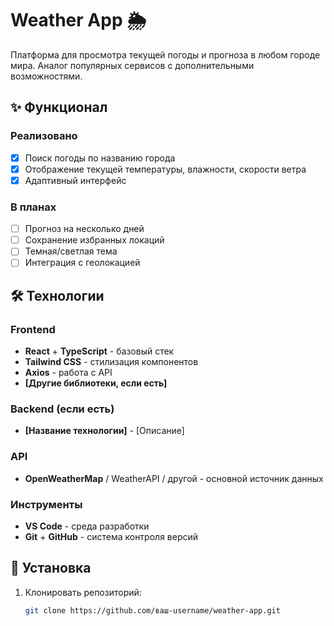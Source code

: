 # Weather App 🌦️

Платформа для просмотра текущей погоды и прогноза в любом городе мира. Аналог популярных сервисов с дополнительными возможностями.

## ✨ Функционал

### Реализовано
- [x] Поиск погоды по названию города
- [x] Отображение текущей температуры, влажности, скорости ветра
- [x] Адаптивный интерфейс

### В планах
- [ ] Прогноз на несколько дней
- [ ] Сохранение избранных локаций
- [ ] Темная/светлая тема
- [ ] Интеграция с геолокацией

## 🛠 Технологии

### Frontend
- **React** + **TypeScript** - базовый стек
- **Tailwind CSS** - стилизация компонентов
- **Axios** - работа с API
- **[Другие библиотеки, если есть]**

### Backend (если есть)
- **[Название технологии]** - [Описание]

### API
- **OpenWeatherMap** / WeatherAPI / другой - основной источник данных

### Инструменты
- **VS Code** - среда разработки
- **Git** + **GitHub** - система контроля версий

## 🚀 Установка

1. Клонировать репозиторий:
   ```bash
   git clone https://github.com/ваш-username/weather-app.git
